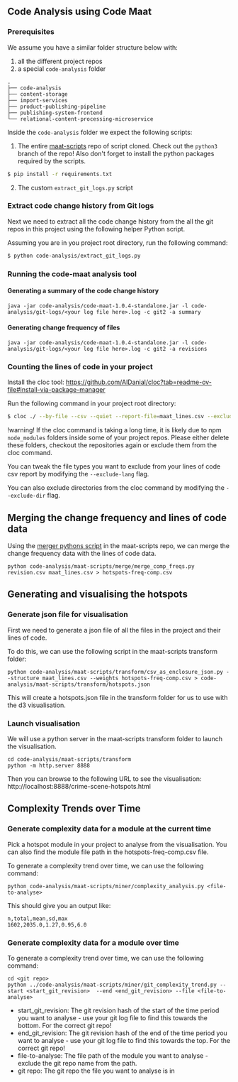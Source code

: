 ## Code Analysis using Code Maat

### Prerequisites
We assume you have a similar folder structure below with:
1. all the different project repos
2. a special `code-analysis` folder

```
.
├── code-analysis
├── content-storage
├── import-services
├── product-publishing-pipeline
├── publishing-system-frontend
└── relational-content-processing-microservice

```

Inside the `code-analysis` folder we expect the following scripts:
1. The entire [maat-scripts](https://github.com/adamtornhill/maat-scripts/tree/python3) repo of script cloned.
Check out the `python3` branch of the repo!
Also don't forget to install the python packages required by the scripts.
```sh
$ pip install -r requirements.txt
```

2. The custom `extract_git_logs.py` script

### Extract code change history from Git logs
Next we need to extract all the code change history from the all the git repos in this project using the following helper Python script.

Assuming you are in you project root directory, run the following command:
```sh
$ python code-analysis/extract_git_logs.py
```

### Running the code-maat analysis tool
#### Generating a summary of the code change history
```
java -jar code-analysis/code-maat-1.0.4-standalone.jar -l code-analysis/git-logs/<your log file here>.log -c git2 -a summary
```

#### Generating change frequency of files
```
java -jar code-analysis/code-maat-1.0.4-standalone.jar -l code-analysis/git-logs/<your log file here>.log -c git2 -a revisions
```

### Counting the lines of code in your project

Install the cloc tool: https://github.com/AlDanial/cloc?tab=readme-ov-file#install-via-package-manager

Run the following command in your project root directory:
```sh
$ cloc ./ --by-file --csv --quiet --report-file=maat_lines.csv --exclude-lang=SVG,JSON,CSV,XML,Text --exclude-dir=code-analysis,code
```
!warning! If the cloc command is taking a long time, it is likely due to npm `node_modules` folders inside some of your project repos. Please either delete these folders, checkout the repositories again or exclude them from the cloc command.

You can tweak the file types you want to exclude from your lines of code csv report by modifying the `--exclude-lang` flag.

You can also exclude directories from the cloc command by modifying the `--exclude-dir` flag.

## Merging the change frequency and lines of code data
Using the [merger pythons script](https://github.com/adamtornhill/maat-scripts/blob/python3/merge/merge_comp_freqs.py) in the maat-scripts repo, we can merge the change frequency data with the lines of code data.

```
python code-analysis/maat-scripts/merge/merge_comp_freqs.py revision.csv maat_lines.csv > hotspots-freq-comp.csv
```

## Generating and visualising the hotspots

### Generate json file for visualisation
First we need to generate a json file of all the files in the project and their lines of code.

To do this, we can use the following script in the maat-scripts transform folder:

```
python code-analysis/maat-scripts/transform/csv_as_enclosure_json.py --structure maat_lines.csv --weights hotspots-freq-comp.csv > code-analysis/maat-scripts/transform/hotspots.json
```

This will create a hotspots.json file in the transform folder for us to use with the d3 visualisation.

### Launch visualisation
We will use a python server in the maat-scripts transform folder to launch the visualisation.


```
cd code-analysis/maat-scripts/transform
python -m http.server 8888
```

Then you can browse to the following URL to see the visualisation:
http://localhost:8888/crime-scene-hotspots.html


## Complexity Trends over Time

### Generate complexity data for a module at the current time
Pick a hotspot module in your project to analyse from the visualisation. You can also find the module file path in the hotspots-freq-comp.csv file.

To generate a complexity trend over time, we can use the following command:

```
python code-analysis/maat-scripts/miner/complexity_analysis.py <file-to-analyse>
```

This should give you an output like:
```
n,total,mean,sd,max
1602,2035.0,1.27,0.95,6.0
```

### Generate complexity data for a module over time
To generate a complexity trend over time, we can use the following command:

```
cd <git repo>
python ../code-analysis/maat-scripts/miner/git_complexity_trend.py --start <start_git_revision>  --end <end_git_revision> --file <file-to-analyse>
```
- start_git_revision: The git revision hash of the start of the time period you want to analyse - use your git log file to find this towards the bottom. For the correct git repo!
- end_git_revision: The git revision hash of the end of the time period you want to analyse - use your git log file to find this towards the top. For the correct git repo!
- file-to-analyse: The file path of the module you want to analyse - exclude the git repo name from the path.
- git repo: The git repo the file you want to analyse is in
